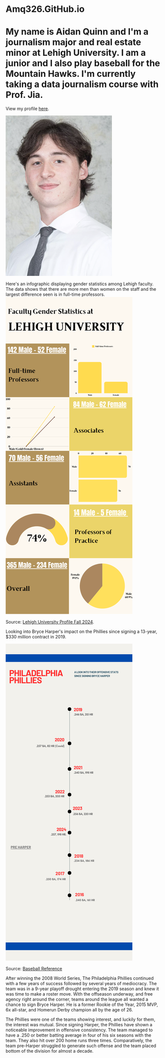 # Amq326.GitHub.io
# My name is Aidan Quinn and I'm a journalism major and real estate minor at Lehigh University. I am a junior and I also play baseball for the Mountain Hawks. I'm currently taking a data journalism course with Prof. Jia. 

View my profile [here](https://amq326.wixsite.com/my-site-1/about).

![Profile image](https://github.com/amq326/Amq326.GitHub.io/blob/main/Screen%20Shot%202024-12-13%20at%204.41.41%20PM.png?raw=true)





Here's an infographic displaying gender statistics among Lehigh faculty. The data shows that there are more men than women on the staff and the largest difference seen is in full-time professors. 
![Infographic](https://github.com/amq326/Amq326.GitHub.io/blob/main/5.png?raw=true) 

Source: [Lehigh University Profile Fall 2024](https://data.lehigh.edu/sites/data.lehigh.edu/files/LUprofile_2024.pdf). 






Looking into Bryce Harper's impact on the Phillies since signing a 13-year, $330 million contract in 2019. 

![Infographic](https://github.com/amq326/Amq326.GitHub.io/blob/main/5%20(1).png?raw=true)

Source: [Baseball Reference](https://www.baseball-reference.com/teams/PHI/2024.shtml)

After winning the 2008 World Series, The Philadelphia Phillies continued with a few years of success followed by several years of mediocracy. The team was in a 9-year playoff drought entering the 2019 season and knew it was time to make a roster move. With the offseason underway, and free agency right around the corner, teams around the league all wanted a chance to sign Bryce Harper. He is a former Rookie of the Year, 2015 MVP, 6x all-star, and Homerun Derby champion all by the age of 26. 


The Phillies were one of the teams showing interest, and luckily for them, the interest was mutual. Since signing Harper, the Phillies have shown a noticeable improvement in offensive consistency. The team managed to have a .250 or better batting average in four of his six seasons with the team. They also hit over 200 home runs three times. Comparatively, the team pre-Harper struggled to generate such offense and the team placed bottom of the division for almost a decade.
